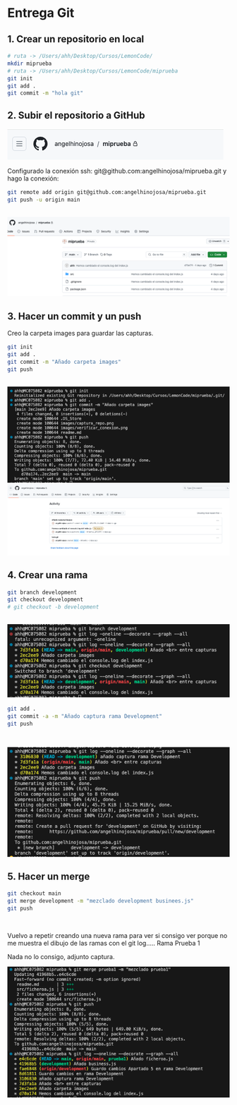 # Entrega Git

## 1. Crear un repositorio en local

```bash
# ruta -> /Users/ahh/Desktop/Cursos/LemonCode/
mkdir miprueba
# ruta -> /Users/ahh/Desktop/Cursos/LemonCode/miprueba
git init
git add .
git commit -m "hola git"
```


## 2. Subir el repositorio a GitHub

<img src="./images/captura_repo.png" alt="Imagen Repositorio" title="Imagen Repositorio" />

<br>

<p>Configurado la conexión ssh: git@github.com:angelhinojosa/miprueba.git y hago la conexión:</p>

```bash
git remote add origin git@github.com:angelhinojosa/miprueba.git
git push -u origin main
```

<br>

<img src="./images/verificar_conexion.png" alt="Imagen Conexion" title="Imagen Conexión">

## 3. Hacer un commit y un push

<p>Creo la carpeta images para guardar las capturas.</p>

```bash
git init
git add .
git commit -m "Añado carpeta images"
git push
```

<br>

<img src="./images/hacer commit y push.png" alt="Captura Commit Push" title="Captura Commit Push">

<br>

<img src="./images/captura commit.png" alt="Caputa Commit en remote" title="Captura Commit en remote">

## 4. Crear una rama

```bash
git branch development
git checkout development
# git checkout -b development
```
<br>

<img src="./images/Captura rama development.png" alt="Captura rama Development" tiitle="Captura rama Development">
<br>

```bash
git add .
git commit -a -m "Añado captura rama Development"
git push
```
<br>

<img src="./images/Captura push development.png" alt="Captura push Development"
title="Captura push Development">
<br>

## 5. Hacer un merge
```bash
git checkout main
git merge development -m "mezclado development businees.js"
git push
```
<br>
<p> Vuelvo a repetir creando una nueva rama para ver si consigo ver porque
no me muestra el dibujo de las ramas con el git log..... Rama Prueba 1</p>

<p> Nada no lo consigo, adjunto captura.</p>

<img src="./images/Captura merge_git log.png" alt="Captura merge prueba1"
title="Captura merge prueba1">













